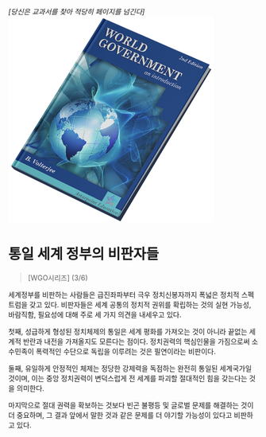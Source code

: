 *[당신은 교과서를 찾아 적당히 페이지를 넘긴다]*
![세계정부:소개](/resources/lore/textbookgov25.png)

# 통일 세계 정부의 비판자들
> [WGO시리즈] (3/6)

세계정부를 비판하는 사람들은 급진좌파부터 극우 정치신봉자까지 폭넓은 정치적 스펙트럼을 갖고 있다. 비판자들은 세계 공통의 정치적 권위를 확립하는 것의 실현 가능성, 바람직함, 필요성에 대해 주로 세 가지 의견을 내세우고 있다.

첫째, 성급하게 형성된 정치체제의 통일은 세계 평화를 가져오는 것이 아니라 끝없는 세계적 반란과 내전을 가져올지도 모른다는 점이다. 정치권력의 핵심인물을 가짐으로써 소수민족이 폭력적인 수단으로 독립을 이루려는 것은 필연이라는 비판이다.

둘째, 유일하게 안정적인 체제는 정당한 강제력을 독점하는 완전히 통일된 세계국가일 것이며, 이는 중앙 정치권력이 변덕스럽게 전 세계를 파괴할 절대적인 힘을 갖는다는 것을 의미한다.

마지막으로 절대 권력을 확보하는 것보다 빈곤 불평등 및 글로벌 문제를 해결하는 것이 더 중요하며, 그 결과 앞에서 말한 것과 같은 문제를 더 야기할 가능성이 있다고 비판하고 있다.

